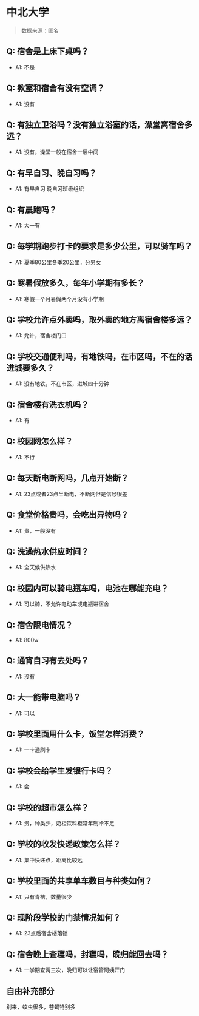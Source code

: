 # 中北大学

> 数据来源：匿名

## Q: 宿舍是上床下桌吗？

- A1: 不是

## Q: 教室和宿舍有没有空调？

- A1: 没有

## Q: 有独立卫浴吗？没有独立浴室的话，澡堂离宿舍多远？

- A1: 没有，澡堂一般在宿舍一层中间

## Q: 有早自习、晚自习吗？

- A1: 有早自习 晚自习班级组织

## Q: 有晨跑吗？

- A1: 大一有

## Q: 每学期跑步打卡的要求是多少公里，可以骑车吗？

- A1: 夏季80公里冬季20公里，分男女

## Q: 寒暑假放多久，每年小学期有多长？

- A1: 寒假一个月暑假两个月没有小学期

## Q: 学校允许点外卖吗，取外卖的地方离宿舍楼多远？

- A1: 允许，宿舍楼门口

## Q: 学校交通便利吗，有地铁吗，在市区吗，不在的话进城要多久？

- A1: 没有地铁，不在市区，进城四十分钟

## Q: 宿舍楼有洗衣机吗？

- A1: 有

## Q: 校园网怎么样？

- A1: 不行

## Q: 每天断电断网吗，几点开始断？

- A1: 23点或者23点半断电，不断网但是信号很差

## Q: 食堂价格贵吗，会吃出异物吗？

- A1: 贵，一般没有

## Q: 洗澡热水供应时间？

- A1: 全天候供热水

## Q: 校园内可以骑电瓶车吗，电池在哪能充电？

- A1: 可以骑，不允许电动车或电瓶进宿舍

## Q: 宿舍限电情况？

- A1: 800w

## Q: 通宵自习有去处吗？

- A1: 没有

## Q: 大一能带电脑吗？

- A1: 可以

## Q: 学校里面用什么卡，饭堂怎样消费？

- A1: 一卡通刷卡

## Q: 学校会给学生发银行卡吗？

- A1: 会

## Q: 学校的超市怎么样？

- A1: 贵，种类少，奶柜饮料柜常年制冷不足

## Q: 学校的收发快递政策怎么样？

- A1: 集中快递点，距离比较远

## Q: 学校里面的共享单车数目与种类如何？

- A1: 只有青桔，数量很少

## Q: 现阶段学校的门禁情况如何？

- A1: 23点后宿舍楼落锁

## Q: 宿舍晚上查寝吗，封寝吗，晚归能回去吗？

- A1: 一学期查两三次，晚归可以让宿管阿姨开门

## 自由补充部分

别来，蚊虫很多，苍蝇特别多